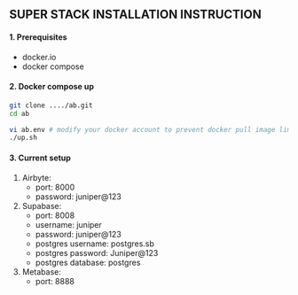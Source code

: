 ## SUPER STACK INSTALLATION INSTRUCTION



#### 1. Prerequisites

- docker.io
- docker compose



#### 2. Docker compose up

```bash
git clone ..../ab.git
cd ab

vi ab.env # modify your docker account to prevent docker pull image limitation for airbyte
./up.sh

```



#### 3. Current setup

1. Airbyte:
   - port: 8000
   - password: juniper@123
2. Supabase:
   - port: 8008
   - username: juniper
   - password: juniper@123
   - postgres username: postgres.sb
   - postgres password: Juniper@123
   - postgres database: postgres
3. Metabase:
   - port: 8888
